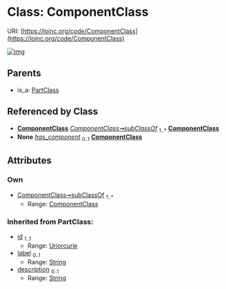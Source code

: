 
# Class: ComponentClass




URI: [https://loinc.org/code/ComponentClass](https://loinc.org/code/ComponentClass)


[![img](https://yuml.me/diagram/nofunky;dir:TB/class/[PartClass],[ComponentClass]<subClassOf%201..*-%20[ComponentClass&#124;id(i):uriorcurie;label(i):string%20%3F;description(i):string%20%3F],[LoincCodeClass]-%20has_component%200..1>[ComponentClass],[PartClass]^-[ComponentClass],[LoincCodeClass])](https://yuml.me/diagram/nofunky;dir:TB/class/[PartClass],[ComponentClass]<subClassOf%201..*-%20[ComponentClass&#124;id(i):uriorcurie;label(i):string%20%3F;description(i):string%20%3F],[LoincCodeClass]-%20has_component%200..1>[ComponentClass],[PartClass]^-[ComponentClass],[LoincCodeClass])

## Parents

 *  is_a: [PartClass](PartClass.md)

## Referenced by Class

 *  **[ComponentClass](ComponentClass.md)** *[ComponentClass➞subClassOf](ComponentClass_subClassOf.md)*  <sub>1..\*</sub>  **[ComponentClass](ComponentClass.md)**
 *  **None** *[has_component](has_component.md)*  <sub>0..1</sub>  **[ComponentClass](ComponentClass.md)**

## Attributes


### Own

 * [ComponentClass➞subClassOf](ComponentClass_subClassOf.md)  <sub>1..\*</sub>
     * Range: [ComponentClass](ComponentClass.md)

### Inherited from PartClass:

 * [id](id.md)  <sub>1..1</sub>
     * Range: [Uriorcurie](types/Uriorcurie.md)
 * [label](label.md)  <sub>0..1</sub>
     * Range: [String](types/String.md)
 * [description](description.md)  <sub>0..1</sub>
     * Range: [String](types/String.md)
